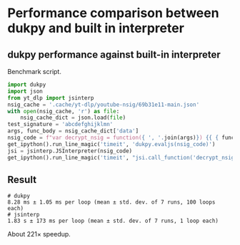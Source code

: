 # Performance comparison between dukpy and built in interpreter

## dukpy performance against built-in interpreter

Benchmark script.

```python
import dukpy
import json
from yt_dlp import jsinterp
nsig_cache = '.cache/yt-dlp/youtube-nsig/69b31e11-main.json'
with open(nsig_cache, 'r') as file:
    nsig_cache_dict = json.load(file)
test_signature = 'abcdefghijklmn'
args, func_body = nsig_cache_dict['data']
nsig_code = f"var decrypt_nsig = function({ ', '.join(args)}) {{ { func_body } }}; decrypt_nsig( {test_signature!r} );"
get_ipython().run_line_magic('timeit', 'dukpy.evaljs(nsig_code)')
jsi = jsinterp.JSInterpreter(nsig_code)
get_ipython().run_line_magic('timeit', "jsi.call_function('decrypt_nsig', test_signature)")
```

## Result

```
# dukpy
8.28 ms ± 1.05 ms per loop (mean ± std. dev. of 7 runs, 100 loops each)
# jsinterp
1.83 s ± 173 ms per loop (mean ± std. dev. of 7 runs, 1 loop each)
```

About 221× speedup.

